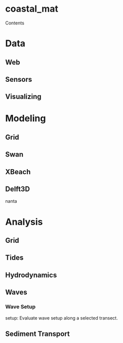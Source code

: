 # coastal_mat

Contents


# Data

## Web

## Sensors

## Visualizing



# Modeling

## Grid

## Swan

## XBeach

## Delft3D



nanta





# Analysis


## Grid






## Tides

## Hydrodynamics

## Waves

### Wave Setup

setup: Evaluate wave setup along a selected transect.

## Sediment Transport
